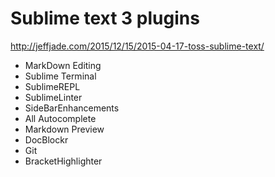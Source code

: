 # Sublime text 3 plugins
http://jeffjade.com/2015/12/15/2015-04-17-toss-sublime-text/

* MarkDown Editing
* Sublime Terminal
* SublimeREPL
* SublimeLinter
* SideBarEnhancements
* All Autocomplete
* Markdown Preview
* DocBlockr
* Git
* BracketHighlighter